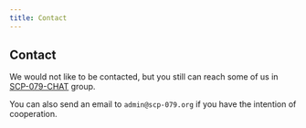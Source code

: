 ```yaml
---
title: Contact
---
```


## Contact

We would not like to be contacted, but you still can reach some of us 
in <a href="https://t.me/SCP_079_CHAT" target="_blank">SCP-079-CHAT</a> group.

You can also send an email to `admin@scp-079.org` if you have the 
intention of cooperation.

<audio src="/audio/page/contact.ogg" autoplay></audio>
